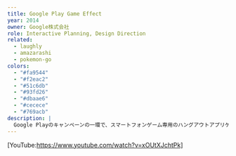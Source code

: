 ```yaml
---
title: Google Play Game Effect
year: 2014
owner: Google株式会社
role: Interactive Planning, Design Direction
related:
  - laughly
  - amazarashi
  - pokemon-go
colors:
  - "#fa9544"
  - "#f2eac2"
  - "#51c6db"
  - "#93fd26"
  - "#dbaae6"
  - "#cecece"
  - "#769acb"
description: |
  Google Playのキャンペーンの一環で、スマートフォンゲーム専用のハングアウトアプリケーションの企画・制作を行いました。ゲームキャラクターのコスチュームを着たり、喜怒哀楽をスタンプで表現しながら友だちや家族とマルチゲームを楽しむことが出来ます。
---
```


<work-media name="hangout_screenshot_1.jpg" alt="Google Play Game Effectの画面" />
<work-media name="hangout_screenshot_2.jpg" alt="Google Play Game Effectの画面" />

[YouTube:https://www.youtube.com/watch?v=xOUtXJchtPk]
